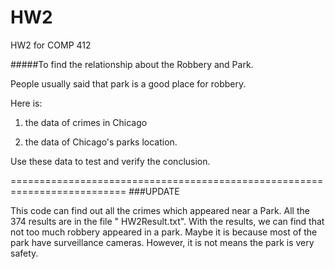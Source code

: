 # HW2
HW2 for COMP 412


#####To find the relationship about the Robbery and Park.


People usually said that park is a good place for robbery. 


Here is:

1. the data of crimes in Chicago

2. the data of Chicago's parks location.


Use these data to test and verify the conclusion.

==========================================================================
###UPDATE

This code can find out all the crimes which appeared near a Park.
All the 374 results are in the file " HW2Result.txt".
With the results, we can find that not too much robbery appeared in a park. Maybe it is because most of the park have surveillance cameras.
However, it is not means the park is very safety.


